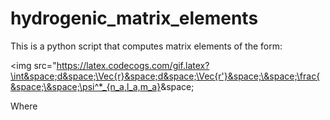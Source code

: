 # hydrogenic_matrix_elements
This is a python script that computes matrix elements of the form:

<img src="https://latex.codecogs.com/gif.latex?\int&space;d&space;\Vec{r}&space;d&space;\Vec{r'}&space;\&space;\frac{&space;\&space;\psi^*_{n_a,l_a,m_a}&space;

Where 
